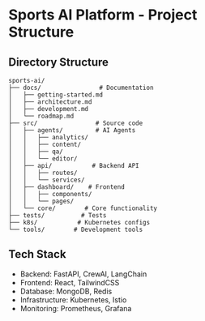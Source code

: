 # Sports AI Platform - Project Structure

## Directory Structure
```
sports-ai/
├── docs/                # Documentation
│   ├── getting-started.md
│   ├── architecture.md
│   ├── development.md
│   └── roadmap.md
├── src/                # Source code
│   ├── agents/         # AI Agents
│   │   ├── analytics/
│   │   ├── content/
│   │   ├── qa/
│   │   └── editor/
│   ├── api/           # Backend API
│   │   ├── routes/
│   │   └── services/
│   ├── dashboard/    # Frontend
│   │   ├── components/
│   │   └── pages/
│   └── core/        # Core functionality
├── tests/          # Tests
├── k8s/           # Kubernetes configs
└── tools/        # Development tools
```

## Tech Stack
- Backend: FastAPI, CrewAI, LangChain
- Frontend: React, TailwindCSS
- Database: MongoDB, Redis
- Infrastructure: Kubernetes, Istio
- Monitoring: Prometheus, Grafana